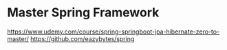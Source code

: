 # Master Spring Framework

https://www.udemy.com/course/spring-springboot-jpa-hibernate-zero-to-master/
https://github.com/eazybytes/spring
